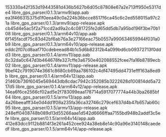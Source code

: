 153330a42f353d19443581d436b5627b6d05c87808e67a2e713ff950e5317de4  libre_gps_parser/0.1.3/armv9/app.aab
ea3f466315375d1f0eea49c0a224b36bcce8517f6ca45c6c2ed558015a97c21a  libre_gps_parser/0.1.3/armv9/app-release.apk
cb45d4e5ac5f2a71ccd2ad9a2c4c081725fe2d65dd5db7a95bd196f3be70b108  libre_gps_parser/0.1.3/arm64v10/app.aab
6f145facdf75c83d42bf6ab76a3e27166eac75b0557a990634659944f031a0b9  libre_gps_parser/0.1.3/arm64v10/app-release.apk
eddc2f07cd8aaf710cdebeead84b1c5d6b82312b4a099bd6cb09372713f0ddd3  libre_gps_parser/0.1.4/armv11/app.aab
8c32da0c647d3b464678fe327cffe3a6750e402088552fcee7fa16b8789ecb02  libre_gps_parser/0.1.4/armv11/app-release.apk
9bef42c7919074e3661c8680cb69aa786102c4df47495dd4731efff163a8ed9b  libre_gps_parser/0.1.4/arm64v12/app.aab
21460b736f6045e569443db8cdac7942c352085b3222628d100814dd5a7217d5  libre_gps_parser/0.1.4/arm64v12/app-release.apk
14ea6f6ce2566cf02ad5e2f783099eaa178714a5917077774a44b3ba2685bf64  libre_gps_parser/0.1.5/armv13/app.aab
4a26beeafff34e0d4dd1f08a235fa36ca32746c279cef637d4b47b657ab60c95  libre_gps_parser/0.1.5/armv13/app-release.apk
248eff0408748b089d13d55266aae1d542d6666ffaa7155bd948b2addf3c5efe  libre_gps_parser/0.1.5/arm64v14/app.aab
412e83dcc9112b8814f3e261a452cee924a38eb8e14c90a96e3140148caededf  libre_gps_parser/0.1.5/arm64v14/app-release.apk
